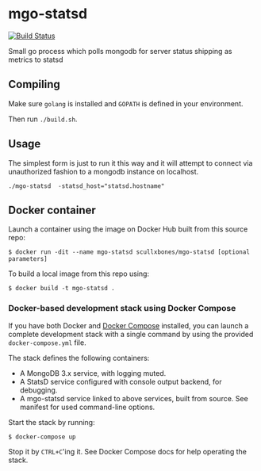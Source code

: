 mgo-statsd
==========
[![Build Status](https://travis-ci.org/scullxbones/mgo-statsd.svg?branch=master)](https://travis-ci.org/scullxbones/mgo-statsd)

Small go process which polls mongodb for server status shipping as metrics to statsd


## Compiling

Make sure `golang` is installed and `GOPATH` is defined in your environment.

Then run `./build.sh`.

## Usage

The simplest form is just to run it this way and it will attempt to connect via
unauthorized fashion to a mongodb instance on localhost.

```
./mgo-statsd  -statsd_host="statsd.hostname"
```

## Docker container

Launch a container using the image on Docker Hub built from this source repo:
```
$ docker run -dit --name mgo-statsd scullxbones/mgo-statsd [optional parameters]
```

To build a local image from this repo using:
```
$ docker build -t mgo-statsd .
```

### Docker-based development stack using Docker Compose

If you have both Docker and [Docker Compose](https://docs.docker.com/compose/) installed, you can launch a complete development stack with a single command by using the provided ```docker-compose.yml``` file.

The stack defines the following containers:
* A MongoDB 3.x service, with logging muted.
* A StatsD service configured with console output backend, for debugging.
* A mgo-statsd service linked to above services, built from source. See manifest for used command-line options.

Start the stack by running:
```
$ docker-compose up
```
Stop it by ```CTRL+C```'ing it. See Docker Compose docs for help operating the stack.
